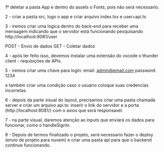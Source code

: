 1º deletar a pasta App e dentro do assets o Fonts, pois não será necessario.

2 - criar a pasta src, logo o app e criar arquivo index.tsx e user+api.ts

3 - iremos criar uma logica dentro do back-end para receber uma mensagem indicando que o servidor está funcionando pesquisando http://localhost:8081/user

POST - Envio de dados 
GET - Coletar dados

4 - após ter feito isso, devemos instalar uma extensão do vscode o thunder client - requisições de APIs.

5 - iremos criar uma chave para login:
email: admin@email.com
password: 1234

e também criar uma condição caso o usuario coloque suas credencias incorretas.

6 - depois da parte visual do layout, precisamos criar uma pasta chamada server e criar um arquivo api.ts: inserir o link do servidor e a porta (http://localhost:8081/) com o axios que será responsavel.

7 - na parte visual, daremos atenção ao inputs que enviará os dados para funcionar, como o handleSignIn.

8 - Depois de termos finalizado o projeto, será necessario fazer o deploy (envio de projeto para nuvem) e criar uma pasta api para que o backend continue funcionando.